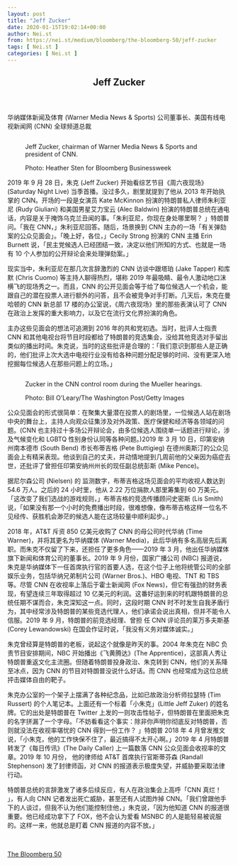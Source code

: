 ```yaml
---
layout: post
title: "Jeff Zucker"
date: 2020-01-15T19:02:14+00:00
author: Nei.st
from: https://nei.st/medium/bloomberg/the-bloomberg-50/jeff-zucker
tags: [ Nei.st ]
categories: [ Nei.st ]
---
```


<article class="post-15179 post type-post status-publish format-standard hentry category-the-bloomberg-50" id="post-15179">
 <header class="page-header medium Archives">
  <div class="page-header__image">
  </div>
  <div class="page-header__content">
   <h1 class="page-title text-align-center">
    Jeff Zucker
   </h1>
  </div>
 </header>
 <div class="entry-content aesop-entry-content" id="post-15179-content">
  <link as="font" crossorigin="anonymous" href="//cdn.jsdelivr.net/gh/0nd1jyU39XQ/_/glyph/font-face/0uIzqoZjSuJfvSBnvgXTcApMtcVhMcpr.woff" rel="preload" type="font/woff"/>
  <link as="font" crossorigin="anonymous" href="//cdn.jsdelivr.net/gh/0nd1jyU39XQ/_/glyph/font-face/1sTnSLZWDKucPX6SAk.woff" rel="preload" type="font/woff"/>
  <p class="blog-post__description">
   华纳媒体新闻及体育 (Warner Media News &amp; Sports) 公司董事长、美国有线电视新闻网 (CNN) 全球频道总裁
  </p>
  <span id="more-15179">
  </span>
  <div class="container img">
   <div class="aspectRatioPlaceholder">
    <div class="progressiveMedia" data-height="2200" data-width="1650">
     <img alt="" class="progressiveMedia-image" data-src="https://cdn.jsdelivr.net/gh/0nd1jyU39XQ/_/img/1/iIZxJqYi4MyM.jpg" src="https://cdn.jsdelivr.net/gh/0nd1jyU39XQ/_/img/1/iIZxJqYi4MyM.jpg"/>
    </div>
   </div>
   <div class="aesop-image-component">
    <figure class="aesop-image-component-image aesop-component-align-center aesop-image-component-caption-left">
     <figcaption class="aesop-image-component-caption">
      <p class="aesop-cap-description">
       Jeff Zucker, chairman of Warner Media News &amp; Sports and president of CNN.
      </p>
      <p class="aesop-cap-cred">
       Photo: Heather Sten for Bloomberg Businessweek
      </p>
     </figcaption>
    </figure>
   </div>
  </div>
  <p>
   2019 年 9 月 28 日，朱克 (Jeff Zucker) 开始看综艺节目《周六夜现场》(Saturday Night Live) 当季首播。没过多久，剧里就提到了他从 2013 年开始执掌的 CNN。开场的一段是女演员 Kate McKinnon 扮演的特朗普私人律师朱利亚尼 (Rudy Giuliani) 和美国男星艾力宝云 (Alec Baldwin) 扮演的特朗普总统在通电话，内容是关于掩饰乌克兰丑闻的事。「朱利亚尼，你现在身处哪里啊？ 」特朗普问。「我在 CNN，」朱利亚尼回答。随后，场景换到 CNN 主办的一场「有关弹劾案的公众见面会」。「晚上好，各位，」Cecily Strong 扮演的 CNN 主播 Erin Burnett 说，「民主党候选人已经团结一致，决定以他们所知的方式、也就是一场有 10 个人参加的公开辩论会来处理弹劾案。」
  </p>
  <p>
   现实当中，朱利亚尼在那几次言辞激烈的 CNN 访谈中跟塔珀 (Jake Tapper) 和库默 (Chris Cuomo) 等主持人聊得热烈，堪称 2019 年最吸睛、最令人激动地口沫横飞的现场秀之一。而且，CNN 的公开见面会等于给了每位候选人一个机会，能跟自己的潜在投票人进行额外的问答，且不会被竞争对手打断。几天后，朱克在曼哈顿的 CNN 新总部 17 楼的办公室说，《周六夜现场》里的那些表演认可了 CNN 在政治上发挥的重大影响力，以及它在流行文化界扮演的角色。
  </p>
  <p>
   主办这些见面会的想法可追溯到 2016 年的共和党初选。当时，批评人士指责 CNN 和其他电视台将节目时段都给了特朗普的竞选集会，没给其他竞选对手留出类似的播出时间。朱克说，当时的这些批评是合理的：「我们意识到那些人是正确的，他们批评上次大选中电视行业没有给各种问题分配足够的时间、没有更深入地挖掘每位候选人在那些问题上的立场。」
  </p>
  <div class="container img">
   <div class="aspectRatioPlaceholder">
    <div class="progressiveMedia" data-height="1551" data-width="2200">
     <img alt="" class="progressiveMedia-image lazyload" data-src="https://cdn.jsdelivr.net/gh/0nd1jyU39XQ/_/img/1/i3Owp.u.eyuM.jpg" src="https://cdn.jsdelivr.net/gh/0nd1jyU39XQ/_/img/1/i3Owp.u.eyuM.jpg"/>
    </div>
   </div>
   <div class="aesop-image-component">
    <figure class="aesop-image-component-image aesop-component-align-center aesop-image-component-caption-left">
     <figcaption class="aesop-image-component-caption">
      <p class="aesop-cap-description">
       Zucker in the CNN control room during the Mueller hearings.
      </p>
      <p class="aesop-cap-cred">
       Photo: Bill O'Leary/The Washington Post/Getty Images
      </p>
     </figcaption>
    </figure>
   </div>
  </div>
  <p>
   公众见面会的形式很简单：在聚集大量潜在投票人的剧场里，一位候选人站在剧场中央的舞台上，主持人向观众征集涉及对外政策、医疗保健和经济等各领域的问题。(CNN 也主持过十多场公开辩论会，由多位候选人围绕单一话题进行辩论，涉及气候变化和 LGBTQ 性别身份认同等各种问题。)2019 年 3 月 10 日，印第安纳州南本德市 (South Bend) 市长布蒂吉格 (Pete Buttigieg) 在德州奥斯汀的公众见面会上有精采表现。他谈到自己的丈夫，并动情地提到几周前他的父亲因为癌症去世，还批评了曾担任印第安纳州州长的现任副总统彭斯 (Mike Pence)。
  </p>
  <p>
   据尼尔森公司 (Nielsen) 的 监测数字，布蒂吉格这场见面会的平均收视人数达到 54.6 万人。之后的 24 小时里，他从 2.22 万位捐款人那里筹集到 60 万美元。「这改变了我们选战的游戏规则，」布蒂吉格的竞选传播顾问史密斯 (Lis Smith) 说，「如果没有那一个小时的免费播出时段，很难想像，像布蒂吉格这样一位名不见经传、获胜机会渺茫的候选人能在这场较量中顺利起步。」
  </p>
  <div class="code-block code-block-1" style="margin: 8px 0; clear: both;">
   <div class="container ads_KbHEVhh8Rw">
    <div class="card card--blog post-sidebar">
     <div class="card-body">
      <div class="logo_ngcontent-kty-0">
      </div>
      <div class="iframe-blocker U6XAMK63Vh00WqvF2BacIQ">
       <div class="background-h60B">
       </div>
       <div class="WumZiPCS4MeMw4pxQ">
       </div>
      </div>
     </div>
     <div class="card-footer">
      <div class="card-footer-wrapper" layout="row bottom-left">
      </div>
     </div>
    </div>
   </div>
  </div>
  <p>
   2018 年，AT&amp;T 斥资 850 亿美元收购了 CNN 的母公司时代华纳 (Time Warner)，并将其更名为华纳媒体 (Warner Media)，此后华纳有多名高层先后离职。而朱克不仅留了下来，还担任了更多角色——2019 年 3 月，他出任华纳媒体旗下新闻和体育公司的董事长。2019 年 9 月份，国家广播公司 (NBC) 报道说，朱克是华纳媒体下一任首席执行官的首要人选，在这个位子上他将统管公司的全部娱乐业务，包括华纳兄弟制片公司 (Warner Bros.)、HBO 电视、TNT 和 TBS 等。尽管 CNN 在收视率上落后于霍士新闻网 (Fox News)，但它有强劲的财务表现，有望连续三年取得超过 10 亿美元的利润。这番好运到来的时机跟特朗普的总统任期不谋而合，朱克深知这一点。同时，这段时期 CNN 时不时发生自我矛盾行为，其中经常涉及特朗普的某些竞选代理人，他们承诺会说出真相，但并不能令人信服。2019 年 9 月，特朗普的前竞选经理、曾担 任 CNN 评论员的莱万多夫斯基 (Corey Lewandowski) 在国会作证时说，「我没有义务对媒体诚实。」
  </p>
  <p>
   朱克曾经算是特朗普的老板，说起这个就像是昨天的事。2004 年朱克在 NBC 负责节目安排期间，NBC 开始播出《飞黄腾达》(The Apprentice)，这部真人秀让特朗普重返文化主流圈。但随着特朗普投身政治、朱克转到 CNN，他们的关系降至冰点，因为 CNN 的节目对特朗普没说什么好话。而 CNN 也经常成为这位总统抨击媒体自由的靶子。
  </p>
  <p>
   朱克办公室的一个架子上摆满了各种纪念品，比如已故政治分析师拉瑟特 (Tim Russert) 的个人笔记本。上面还有一个标着「小朱克」(Little Jeff Zuker) 的姓名牌。它的出处是特朗普在 Twitter 上发的一则攻击性帖子，但特朗普在里面把朱克的名字拼漏了一个字母。「不妨看看这个事实：除非你声明你彻底反对特朗普，否则就没法在收视率堪忧的 CNN 得到一份工作？ 」特朗普 2018 年 4 月曾发推文说，「小朱克，他的工作快保不住了，最近搞得不太开心啊。」2019 年 4 月特朗普转发了《每日传讯》(The Daily Caller) 上一篇数落 CNN 公众见面会收视率的文章。2019 年 10 月份， 他的律师给 AT&amp;T 首席执行官斯蒂芬森 (Randall Stephenson) 发了封律师函，对 CNN 的报道表示极度失望，并威胁要采取法律行动。
  </p>
  <p>
   特朗普总统的言辞激发了诸多后续反应，有人在政治集会上高呼「CNN 真烂！ 」，有人向 CNN 记者发出死亡威胁，甚至还有人试图炸掉 CNN。「我们曾跟他手下的人谈过，但我不认为他们能控制住他，」朱克说，「因为他知道 CNN 的报道很重要。他已经成功拿下了 FOX，他不会认为爱看 MSNBC 的人是能轻易被说服的。这样一来，他就总是盯着 CNN 报道的内容不放。」
  </p>
  <div class="container img">
   <a href="https://nei.st/category/medium/bloomberg/the-bloomberg-50">
    <div class="aspectRatioPlaceholder">
     <div class="progressiveMedia" data-height="2000" data-width="1500">
      <img alt="" class="progressiveMedia-image lazyload" data-src="https://cdn.jsdelivr.net/gh/0nd1jyU39XQ/_/img/1/i8.Ij.d_HDcc.jpg" src="https://cdn.jsdelivr.net/gh/0nd1jyU39XQ/_/img/1/i8.Ij.d_HDcc.jpg"/>
     </div>
    </div>
   </a>
  </div>
  <div class="container ag ah">
   <div class="fe n el">
    <a class="dt du bn bo bp bq br bs bt bu dv dw bx by dx dy" href="https://nei.st/medium/bloomberg-businessweek?source=https://www.bloomberg.com/news/features/2019-12-04/cnn-s-jeff-zucker-is-trump-s-cable-news-nemesis">
     <div class="c ff fg ag ah fh el fi fj ce fk fl fm fn fo fp fq fr fs ft fu">
      <div class="bs em en eo ep eq fv ah fw fg ag bm eu fx q fy fz p ac">
      </div>
     </div>
    </a>
   </div>
  </div>
  <div class="code-block code-block-2" style="margin: 8px 0; clear: both;">
   <br/>
   <div class="container ads_KbHEVhh8Rw">
    <div class="card card--blog post-sidebar">
     <div class="card-body">
      <div class="logo_ngcontent-kty-0">
      </div>
      <div class="iframe-blocker U6XAMK63Vh00WqvF2BacIQ">
       <div class="background-h60B">
       </div>
       <div class="WumZiPCS4MeMw4pxQ">
       </div>
      </div>
     </div>
     <div class="card-footer">
      <div class="card-footer-wrapper" layout="row bottom-left">
      </div>
     </div>
    </div>
   </div>
  </div>
 </div>
 <footer class="entry-footer">
  <div class="categories icon-link">
   <a href="https://nei.st/category/medium/bloomberg/the-bloomberg-50" rel="category tag">
    The Bloomberg 50
   </a>
  </div>
 </footer>
</article>

